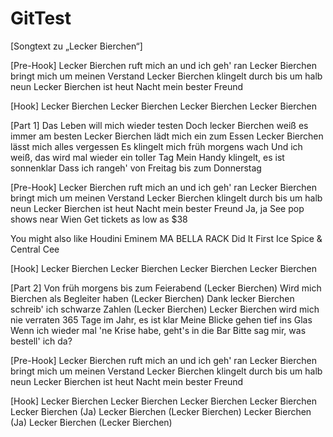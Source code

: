 # GitTest

[Songtext zu „Lecker Bierchen“]

[Pre-Hook]
Lecker Bierchen ruft mich an und ich geh' ran
Lecker Bierchen bringt mich um meinen Verstand
Lecker Bierchen klingelt durch bis um halb neun
Lecker Bierchen ist heut Nacht mein bester Freund

[Hook]
Lecker Bierchen
Lecker Bierchen
Lecker Bierchen
Lecker Bierchen

[Part 1]
Das Leben will mich wieder testen
Doch lecker Bierchen weiß es immer am besten
Lecker Bierchen lädt mich ein zum Essen
Lecker Bierchen lässt mich alles vergessen
Es klingelt mich früh morgens wach
Und ich weiß, das wird mal wieder ein toller Tag
Mein Handy klingelt, es ist sonnenklar
Dass ich rangeh' von Freitag bis zum Donnerstag

[Pre-Hook]
Lecker Bierchen ruft mich an und ich geh' ran
Lecker Bierchen bringt mich um meinen Verstand
Lecker Bierchen klingelt durch bis um halb neun
Lecker Bierchen ist heut Nacht mein bester Freund
Ja, ja
See pop shows near Wien
Get tickets as low as $38

You might also like
Houdini
Eminem
MA BELLA
RACK
Did It First
Ice Spice & Central Cee

[Hook]
Lecker Bierchen
Lecker Bierchen
Lecker Bierchen
Lecker Bierchen

[Part 2]
Von früh morgens bis zum Feierabend (Lecker Bierchen)
Wird mich Bierchen als Begleiter haben (Lecker Bierchen)
Dank lecker Bierchen schreib' ich schwarze Zahlen (Lecker Bierchen)
Lecker Bierchen wird mich nie verraten
365 Tage im Jahr, es ist klar
Meine Blicke gehen tief ins Glas
Wenn ich wieder mal 'ne Krise habe, geht's in die Bar
Bitte sag mir, was bestell' ich da?

[Pre-Hook]
Lecker Bierchen ruft mich an und ich geh' ran
Lecker Bierchen bringt mich um meinen Verstand
Lecker Bierchen klingelt durch bis um halb neun
Lecker Bierchen ist heut Nacht mein bester Freund

[Hook]
Lecker Bierchen
Lecker Bierchen
Lecker Bierchen
Lecker Bierchen
Lecker Bierchen (Ja)
Lecker Bierchen (Lecker Bierchen)
Lecker Bierchen (Ja)
Lecker Bierchen (Lecker Bierchen)
